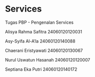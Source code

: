 # Services
Tugas PBP - Pengenalan Services

Alisya Rahma Safitra 			24060120120031

Asy-Syifa Al-A’la 				24060120140088 

Chaerani Eristyawati 			24060120130067

Nurul Uswatun Hasanah			24060120120007

Septiana Eka Putri				24060120140172
